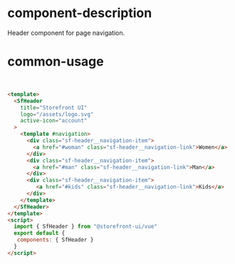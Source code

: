 # component-description
Header component for page navigation.

# common-usage
<br>
<SfHeader
  title="Storefront UI"
  logo="https://storybook.storefrontui.io/assets/logo.svg"
  active-icon="account"
>
  <template #navigation>
    <div class="sf-header__navigation-item">
      <a href="#woman" class="sf-header__navigation-link">Women</a>
    </div>
    <div class="sf-header__navigation-item">
      <a href="#man" class="sf-header__navigation-link">Man</a>
    </div>
    <div class="sf-header__navigation-item">
      <a href="#kids" class="sf-header__navigation-link">Kids</a>
    </div>
  </template>
</SfHeader>

```html
<template>
  <SfHeader
    title="Storefront UI"
    logo="/assets/logo.svg"
    active-icon="account"
  >
    <template #navigation>
      <div class="sf-header__navigation-item">
        <a href="#woman" class="sf-header__navigation-link">Women</a>
      </div>
      <div class="sf-header__navigation-item">
        <a href="#man" class="sf-header__navigation-link">Man</a>
      </div>
      <div class="sf-header__navigation-item">
         <a href="#kids" class="sf-header__navigation-link">Kids</a>
      </div>
    </template>
  </SfHeader>
</template>
<script>
  import { SfHeader } from "@storefront-ui/vue"
  export default {
   components: { SfHeader }
  }
</script>
```
